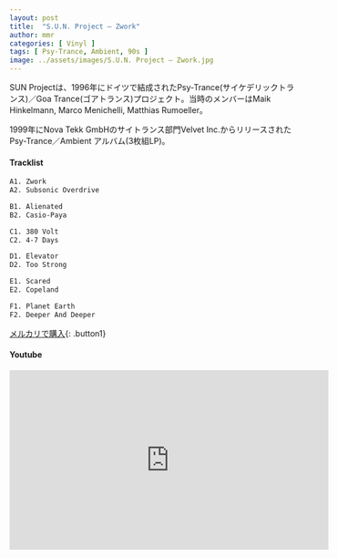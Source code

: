 ```yaml
---
layout: post
title:  "S.U.N. Project – Zwork"
author: mmr
categories: [ Vinyl ]
tags: [ Psy-Trance, Ambient, 90s ]
image: ../assets/images/S.U.N. Project – Zwork.jpg
---
```


SUN Projectは、1996年にドイツで結成されたPsy-Trance(サイケデリックトランス)／Goa Trance(ゴアトランス)プロジェクト。当時のメンバーはMaik Hinkelmann, Marco Menichelli, Matthias Rumoeller。

1999年にNova Tekk GmbHのサイトランス部門Velvet Inc.からリリースされたPsy-Trance／Ambient アルバム(3枚組LP)。

#### Tracklist
```md
A1. Zwork
A2. Subsonic Overdrive

B1. Alienated
B2. Casio-Paya

C1. 380 Volt
C2. 4-7 Days

D1. Elevator
D2. Too Strong

E1. Scared
E2. Copeland

F1. Planet Earth
F2. Deeper And Deeper
```

[メルカリで購入](https://jp.mercari.com/item/m32084411022?afid=6142608987){: .button1}

#### Youtube
<iframe width="560" height="315" src="https://www.youtube.com/embed/F2fvkYyz7PY?si=u4HkkdoB5W8_UK8X" title="YouTube video player" frameborder="0" allow="accelerometer; autoplay; clipboard-write; encrypted-media; gyroscope; picture-in-picture; web-share" referrerpolicy="strict-origin-when-cross-origin" allowfullscreen></iframe>